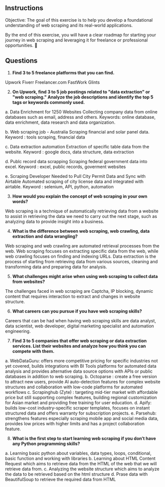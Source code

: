 ## Instructions
Objective: The goal of this exercise is to help you develop a foundational understanding of web scraping and its real-world applications.

By the end of this exercise, you will have a clear roadmap for starting your journey in web scraping and leveraging it for freelance or professional opportunities. 🚀


## Questions
1. **Find 3 to 5 freelance platforms that you can find.**

Upwork
Fiverr
Freelancer.com
FastWork
Glints

2. **On Upwork, find 3 to 5 job postings related to "data extraction" or "web scraping." Analyze the job descriptions and identify the top 5 tags or keywords commonly used.**

a. Data Enrichment for 1250 Websites
Collecting company data from online databases such as email, address and others. Keywords: online database, data enrichment, data research and data organization.

b. Web scraping job - Australia
Scraping financial and solar panel data. Keyword : tools scraping, financial data

c. Data extraction automation
Extraction of specific table data from the website. Keyword : google docs, data structure, data extraction

d. Publc record data scrapping
Scraping federal government data into excel. Keyword : excel, public records, goverment websites

e. Scraping Developer Needed to Pull City Permit Data and Sync with Airtable
Automated scraping of city license data and integrated with airtable. Keyword : selenium, API, python, automation


3. **How would you explain the concept of web scraping in your own words?**  

Web scraping is a technique of automatically retrieving data from a website to assist in retrieving the data we need to carry out the next stage, such as analyzing data to provide insight into a business.

4. **What is the difference between web scraping, web crawling, data extraction and data wrangling?**  

Web scraping and web crawling are automated retrieval processes from the web. Web scraping focuses on extracting specific data from the web, while web crawling focuses on finding and indexing URLs. Data extraction is the process of starting from retrieving data from various sources, cleaning and transforming data and preparing data for analysis.

5. **What challenges might arise when using web scraping to collect data from websites?**  

The challenges faced in web scraping are Captcha, IP blocking, dynamic content that requires interaction to extract and changes in website structure.

6. **What careers can you pursue if you have web scraping skills?**  

Careers that can be had when having web scraping skills are data analyst, data scientist, web developer, digital marketing specialist and automation engineering.

7. **Find 3 to 5 companies that offer web scraping or data extraction services. List their websites and analyze how you think you can compete with them.**  

a. WebDataGuru: offers more competitive pricing for specific industries not yet covered, builds integrations with BI Tools platforms for automated data analysis and provides alternative data source options with APIs or public databases in addition to web scraping.
b. Octoparse : create a free version to attract new users, provide AI auto-detection features for complex website structures and collaboration with low-code platforms for automated workflows
c. Scrapinghub (Zyte) : targeting mid-tier market with affordable price but still supporting complex features, building regional customization for Asian market and providing free training for user education.
d. Apify: builds low-cost industry-specific scraper templates, focuses on instant structured data and offers warranty for subscription projects.
e. Parsehub: strengthens features especially scraping mobile app and social media data, provides low prices with higher limits and has a project collaboration feature.


8. **What is the first step to start learning web scraping if you don’t have any Python programming skills?**

a. Learning basic python about variables, data types, loops, conditional, basic function and working with libraries
b. Learning about HTML Content Request which aims to retrieve data from the HTML of the web that we will retrieve data from.
c. Analyzing the website structure which aims to analyze the data to be retrieved based on the html structure
d. Prase data with BeautifulSoup to retrieve the required data from HTML
